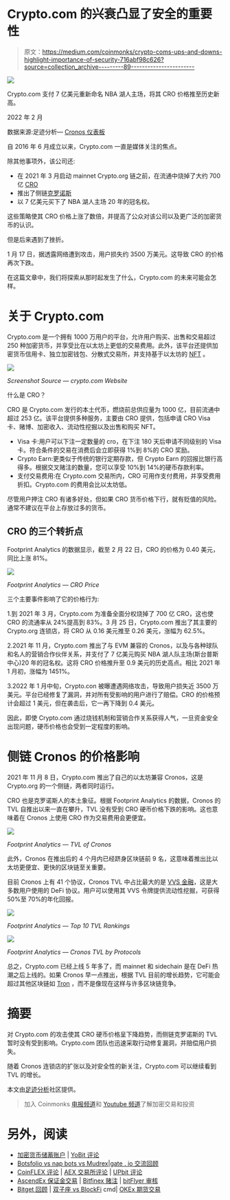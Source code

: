# Crypto.com 的兴衰凸显了安全的重要性

> 原文：<https://medium.com/coinmonks/crypto-coms-ups-and-downs-highlight-importance-of-security-716abf98c626?source=collection_archive---------89----------------------->

![](img/df6f6745218a869c01b7ee12f7ec48c2.png)

Crypto.com 支付 7 亿美元重新命名 NBA 湖人主场，将其 CRO 价格推至历史新高。

2022 年 2 月

数据来源:足迹分析— [Cronos 仪表板](https://www.footprint.network/guest/dashboard/cronos-dashboard-fp-505d1c5f-07cd-4b2c-9a64-14c3e43b93e0?date=past90days&chain=Cronos&symbol=CRO&channel=u-QytebM#secret=40568828E2164109DE264D3E1A5FA5BB)

自 2016 年 6 月成立以来，Crypto.com 一直是媒体关注的焦点。

除其他事项外，该公司还:

*   在 2021 年 3 月启动 mainnet Crypto.org 链之前，在流通中烧掉了大约 700 亿 [CRO](https://www.footprint.network/guest/chart/crypto-com-coin-cro-price-fp-85a11bf4-95b7-4e49-bd04-567f668fb699?channel=u-QytebM#secret=D9CB4D0CBA4E70360536A34694980A04)
*   推出了侧链[克罗诺斯](https://www.footprint.network/guest/dashboard/cronos-dashboard-fp-505d1c5f-07cd-4b2c-9a64-14c3e43b93e0?date=past90days&chain=Cronos&symbol=CRO&channel=u-QytebM#secret=40568828E2164109DE264D3E1A5FA5BB)
*   以 7 亿美元买下了 NBA 湖人主场 20 年的冠名权。

这些策略使其 CRO 价格上涨了数倍，并提高了公众对该公司以及更广泛的加密货币的认识。

但是后来遇到了挫折。

1 月 17 日，据透露网络遭到攻击，用户损失约 3500 万美元。这导致 CRO 的价格再次下跌。

在这篇文章中，我们将探索从那时起发生了什么，Crypto.com 的未来可能会怎样。

# 关于 Crypto.com

Crypto.com 是一个拥有 1000 万用户的平台，允许用户购买、出售和交易超过 250 种加密货币，并享受比在以太坊上更低的交易费用。此外，该平台还提供加密货币信用卡、独立加密钱包、分散式交易所，并支持基于以太坊的 [NFT](https://www.footprint.network/guest/dashboard/nft-dashboard-fp-b374b358-6e2f-4587-a52b-a69ebbb91bfa?channel=u-QytebM#secret=DA601985B1CD8DCF912829C1188A05AA) 。

![](img/5eac4f9175c2997b384374e54113ce9d.png)

*Screenshot Source — crypto.com Website*

什么是 CRO？

CRO 是 Crypto.com 发行的本土代币，燃烧前总供应量为 1000 亿，目前流通中超过 253 亿。该平台提供多种服务，主要由 CRO 提供，包括申请 CRO Visa 卡、赌博、加密收入、流动性挖掘以及出售和购买 NFT。

*   Visa 卡:用户可以下注一定数量的 cro，在下注 180 天后申请不同级别的 Visa 卡。符合条件的交易在消费后会立即获得 1%到 8%的 CRO 奖励。
*   Crypto Earn:更类似于传统的银行定期存款，但 Crypto Earn 的回报比银行高得多。根据交叉赌注的数量，您可以享受 10%到 14%的硬币存款利率。
*   支付交易费用:在 Crypto.com 交易所内，CRO 可用作支付费用，并享受费用折扣。Crypto.com 的费用会比以太坊低。

尽管用户押注 CRO 有诸多好处，但如果 CRO 货币价格下行，就有贬值的风险。通常不建议在平台上存放过多的货币。

## CRO 的三个转折点

Footprint Analytics 的数据显示，截至 2 月 22 日，CRO 的价格为 0.40 美元，同比上涨 81%。

![](img/ea30735b960f63b5cdb570663cf3a3a4.png)

*Footprint Analytics — CRO Price*

三个主要事件影响了它的价格行为:

1.到 2021 年 3 月，Crypto.com 为准备全面分权烧掉了 700 亿 CRO，这也使 CRO 的流通率从 24%提高到 83%。3 月 25 日，Crypto.com 推出了其主要的 Crypto.org 连锁店，将 CRO 从 0.16 美元推至 0.26 美元，涨幅为 62.5%。

2.2021 年 11 月，Crypto.com 推出了与 EVM 兼容的 Cronos，以及与各种球队和名人的营销合作伙伴关系，并支付了 7 亿美元购买 NBA 湖人队主场(斯台普斯中心)20 年的冠名权。这将 CRO 价格推升至 0.9 美元的历史高点。相比 2021 年 1 月初，涨幅为 1451%。

3.2022 年 1 月中旬，Crypto.con 被曝遭遇网络攻击，导致用户损失近 3500 万美元。平台已经修复了漏洞，并对所有受影响的用户进行了赔偿。CRO 的价格预计会超过 1 美元，但在袭击后，它一再下降到 0.4 美元。

因此，即使 Crypto.com 通过烧钱机制和营销合作关系获得人气，一旦资金安全出现问题，硬币价格也会受到一定程度的影响。

# 侧链 Cronos 的价格影响

2021 年 11 月 8 日，Crypto.com 推出了自己的以太坊兼容 Cronos，这是 Crypto.org 的一个侧链，两者同时运行。

CRO 也是克罗诺斯人的本土象征。根据 Footprint Analytics 的数据，Cronos 的 TVL 自推出以来一直在攀升，TVL 没有受到 CRO 硬币价格下跌的影响。这也意味着在 Cronos 上使用 CRO 作为交易费用会更便宜。

![](img/8b0e75714478168c5aacae9c6f9ef4e4.png)

*Footprint Analytics — TVL of Cronos*

此外，Cronos 在推出后的 4 个月内已经跻身区块链前 9 名，这意味着推出比以太坊更便宜、更快的区块链至关重要。

目前 Cronos 上有 41 个协议，Cronos TVL 中占比最大的是 [VVS 金融](https://cryptoslate.com/what-is-vvs-finance-the-largest-project-on-crypto-coms-cronos-chain/)，这是大多数用户使用的 DeFi 协议。用户可以使用其 VVS 令牌提供流动性挖掘，可获得 50%至 70%的年化回报。

![](img/c250b30cb307c39b154d3dc98b0e1fc0.png)

*Footprint Analytics — Top 10 TVL Rankings*

![](img/5d69abad1439e9e7bd8e47fa7784b0cc.png)

*Footprint Analytics — Cronos TVL by Protocols*

总之，Crypto.com 已经上线 5 年多了，而 mainnet 和 sidechain 是在 DeFi 热潮之后上线的。如果 Cronos 早一点推出，根据 TVL 目前的增长趋势，它可能会超过其他区块链如 [Tron](https://www.footprint.network/guest/dashboard/tron-dashboard-fp-8cfaa1a7-b3c3-418e-915c-fe76167d879a?date=past90days&chain=Tron&symbol=trx&channel=u-QytebM#secret=C797D0D94820DB123E20853F89910449) ，而不是像现在这样与许多区块链竞争。

# 摘要

对 Crypto.com 的攻击使其 CRO 硬币价格呈下降趋势，而侧链克罗诺斯的 TVL 暂时没有受到影响。Crypto.com 团队也迅速采取行动修复漏洞，并赔偿用户损失。

随着 Cronos 连锁店的扩张以及对安全性的新关注，Crypto.com 可以继续看到 TVL 的增长。

本文由[足迹分析](https://www.footprint.network/)社区提供。

> 加入 Coinmonks [电报频道](https://t.me/coincodecap)和 [Youtube 频道](https://www.youtube.com/c/coinmonks/videos)了解加密交易和投资

# 另外，阅读

*   [加密货币储蓄账户](/coinmonks/cryptocurrency-savings-accounts-be3bc0feffbf) | [YoBit 评论](/coinmonks/yobit-review-175464162c62)
*   [Botsfolio vs nap bots vs Mudrex](/coinmonks/botsfolio-vs-napbots-vs-mudrex-c81344970c02)|[gate . io 交流回顾](/coinmonks/gate-io-exchange-review-61bf87b7078f)
*   [CoinFLEX 评论](https://coincodecap.com/coinflex-review) | [AEX 交易所评论](https://coincodecap.com/aex-exchange-review) | [UPbit 评论](https://coincodecap.com/upbit-review)
*   [AscendEx 保证金交易](https://coincodecap.com/ascendex-margin-trading) | [Bitfinex 赌注](https://coincodecap.com/bitfinex-staking) | [bitFlyer 审核](https://coincodecap.com/bitflyer-review)
*   [Bitget 回顾](https://coincodecap.com/bitget-review) | [双子座 vs BlockFi](https://coincodecap.com/gemini-vs-blockfi) cmd| [OKEx 期货交易](https://coincodecap.com/okex-futures-trading)